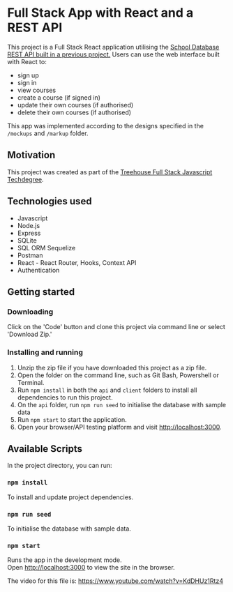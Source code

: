 # Full Stack App with React and a REST API

This project is a Full Stack React application utilising the [School Database REST API built in a previous project.](https://github.com/alexhippo/rest-api-sql-v3) Users can use the web interface built with React to:
- sign up
- sign in
- view courses
- create a course (if signed in)
- update their own courses (if authorised)
- delete their own courses (if authorised)

This app was implemented according to the designs specified in the `/mockups` and `/markup` folder.

## Motivation
This project was created as part of the [Treehouse Full Stack Javascript Techdegree](https://teamtreehouse.com/techdegree/full-stack-javascript).

## Technologies used
- Javascript
- Node.js
- Express
- SQLite
- SQL ORM Sequelize
- Postman
- React - React Router, Hooks, Context API
- Authentication

## Getting started

### Downloading
Click on the 'Code' button and clone this project via command line or select 'Download Zip.'

### Installing and running
1. Unzip the zip file if you have downloaded this project as a zip file.
1. Open the folder on the command line, such as Git Bash, Powershell or Terminal.
1. Run `npm install` in both the `api` and `client` folders to install all dependencies to run this project.
1. On the `api` folder, run `npm run seed` to initialise the database with sample data
1. Run `npm start` to start the application.
1. Open your browser/API testing platform and visit [http://localhost:3000](http://localhost:3000).

## Available Scripts
In the project directory, you can run:

### `npm install`
To install and update project dependencies.

### `npm run seed`
To initialise the database with sample data.

### `npm start`
Runs the app in the development mode.\
Open [http://localhost:3000](http://localhost:3000) to view the site in the browser.



The video for this file is: https://www.youtube.com/watch?v=KdDHUz1Rtz4
